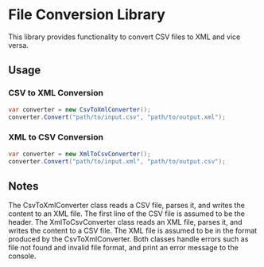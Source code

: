 # File Conversion Library

This library provides functionality to convert CSV files to XML and vice versa.

## Usage

### CSV to XML Conversion

```csharp
var converter = new CsvToXmlConverter();
converter.Convert("path/to/input.csv", "path/to/output.xml");
```

### XML to CSV Conversion
```csharp
var converter = new XmlToCsvConverter();
converter.Convert("path/to/input.xml", "path/to/output.csv");
```

## Notes
The CsvToXmlConverter class reads a CSV file, parses it, and writes the content to an XML file. The first line of the CSV file is assumed to be the header.
The XmlToCsvConverter class reads an XML file, parses it, and writes the content to a CSV file. The XML file is assumed to be in the format produced by the CsvToXmlConverter.
Both classes handle errors such as file not found and invalid file format, and print an error message to the console.

